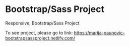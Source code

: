 # Bootstrap/Sass Project

Responsive, Bootstrap/Sass Project

To see project, please go to link: https://marija-paunovic-bootstrapsassproject.netlify.com/
